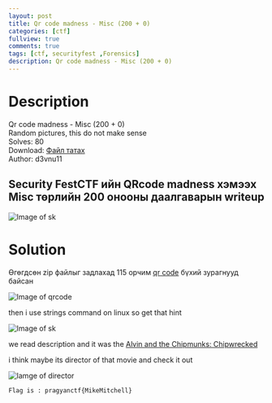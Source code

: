 ```yaml
---
layout: post
title: Qr code madness - Misc (200 + 0)
categories: [ctf]
fullview: true
comments: true
tags: [ctf, securityfest ,Forensics]
description: Qr code madness - Misc (200 + 0)
---
```

**Description**
===
Qr code madness - Misc (200 + 0) <br>
Random pictures, this do not make sense <br>
Solves: 80 <br>
Download: [Файл татах](http://dl.ctf.rocks/qrcodemadness.7z) <br>
Author: d3vnu11 <br>

Security FestCTF  ийн QRcode madness хэмээх Misc төрлийн 200 онооны даалгаварын writeup 
-----
![Image of sk](https://4.bp.blogspot.com/-bTu5S6H8yjg/WTG09USq-mI/AAAAAAAAAKg/-WIODGqMPe8w2BxWABou_rwP4zo43iBWwCLcB/s320/description.PNG)


**Solution**
===
Өгөгдсөн zip файлыг задлахад 115 орчим [qr code]( https://en.wikipedia.org/wiki/QR_code) бүхий зурагнууд байсан 
<br>

![Image of qrcode](https://4.bp.blogspot.com/-gP9Z8ta9nwc/WTG1-OFAohI/AAAAAAAAAKk/VLFP_3Vhq_McqdQFtXCahxVwFygZdtzyACLcB/s1600/qr.png)

then i use strings command on linux so get that hint

![Image of sk](https://4.bp.blogspot.com/-74UY9Nd8zh0/WLu_4pCcFxI/AAAAAAAABdY/XVk4r7eG50kpLoEpORbea6llZ9O3SDEzwCLcB/s320/bodlogo4-2.png)


we read description and it was the  <a class="btn btn-default" href="http://www.imdb.com/title/tt1615918/?ref_=tt_rec_tt" >Alvin and the Chipmunks: Chipwrecked</a>

i think maybe its director of that movie and check it out

![Iamge of director](https://2.bp.blogspot.com/-64PDcmu_5PM/WLvARJaGHJI/AAAAAAAABdc/l-JDil-ipRMkjPmijXbNLk3Rec01PlvuACLcB/s320/bodlogo4-3.png)

`Flag is : pragyanctf{MikeMitchell}`
